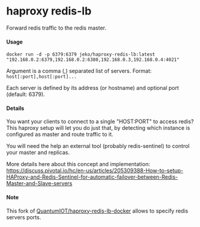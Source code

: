 # haproxy redis-lb

Forward redis traffic to the redis master.

#### Usage

```
docker run -d -p 6379:6379 jeko/haproxy-redis-lb:latest "192.168.0.2:6379,192.168.0.2:6380,192.168.0.3,192.168.0.4:4021"
```

Argument is a comma (,) separated list of servers. Format: `host[:port],host[:port]...`

Each server is defined by its address (or hostname) and optional port (default: 6379).

#### Details

You want your clients to connect to a single "HOST:PORT" to access redis? This haproxy setup will let you do just that, by detecting which instance is configured as master and route traffic to it.

You will need the help an external tool (probably redis-sentinel) to control your master and replicas.

More details here about this concept and implementation: https://discuss.pivotal.io/hc/en-us/articles/205309388-How-to-setup-HAProxy-and-Redis-Sentinel-for-automatic-failover-between-Redis-Master-and-Slave-servers

#### Note

This fork of [QuantumIOT/haproxy-redis-lb-docker](https://github.com/QuantumIOT/haproxy-redis-lb-docker) allows to specify redis servers ports.

